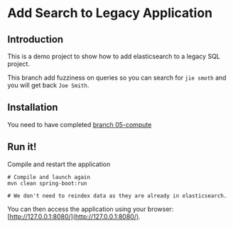 Add Search to Legacy Application
================================

Introduction
------------

This is a demo project to show how to add elasticsearch to a legacy SQL project.

This branch add fuzziness on queries so you can search for `jie smoth` and you will get back `Joe Smith`.

Installation
------------

You need to have completed [branch 05-compute](https://github.com/dadoonet/legacy-search/tree/05-compute)

Run it!
-------

Compile and restart the application

```
# Compile and launch again
mvn clean spring-boot:run

# We don't need to reindex data as they are already in elasticsearch.
```

You can then access the application using your browser: [http://127.0.0.1:8080/](http://127.0.0.1:8080/).

